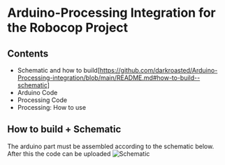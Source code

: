 # Arduino-Processing Integration for the Robocop Project

## Contents
- Schematic and how to build[https://github.com/darkroasted/Arduino-Processing-integration/blob/main/README.md#how-to-build--schematic]
- Arduino Code
- Processing Code
- Processing: How to use

## How to build + Schematic
The arduino part must be assembled according to the schematic below. After this the code can be uploaded
![Schematic](https://user-images.githubusercontent.com/103026732/171265387-51dce9b0-1aed-40af-8c08-178cbcf456bc.png)

